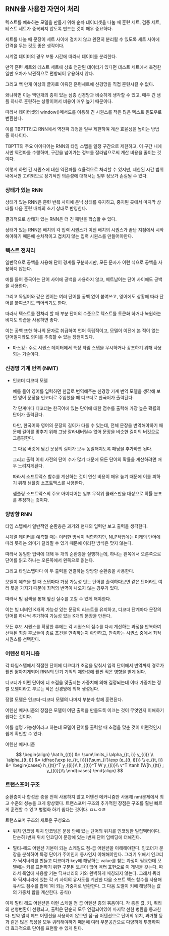 ## RNN을 사용한 자연어 처리

텍스트를 예측하는 모델을 만들기 위해 순차 데이터셋을 나눌 때 훈련 세트, 검증 세트, 테스트 세트가 중복되지 않도록 만드는 것이 매우 중요하다.

세트를 나눌 때 문장이 세트 사이에 걸치지 않고 완전히 분리될 수 있도록 세트 사이에 간격을 두는 것도 좋은 생각이다.

시계열 데이터의 경우 보통 시간에 따라서 데이터를 분리한다.

만약 훈련 세트와 테스트 세트에 상호 연관된 데이터가 있다면 테스트 세트에서 측정한 일반 오차가 낙관적으로 편향되어 유용하지 않다.

그리고 백 만개 이상의 글자로 이뤄진 훈련세트에 신경망을 직접 훈련시킬 수 없다.

왜냐하면 이는 백만개의 층이 있는 심층 신경망과 비슷하게 생각할 수 있고, 매우 긴 샘플 하나로 훈련하는 상황이여서 비용이 매우 높기 때문이다.

따라서 데이터셋의 window()메서드를 이용해 긴 시퀀스를 작은 많은 텍스트 윈도우로 변환한다.

이를 TBPTT라고 RNN에서 역전파 과정을 일부 제한하여 계산 효율성을 높이는 방법 중 하나이다.

TBPTT의 주요 아이디어는 RNN의 타임 스텝을 일정 구간으로 제한하고, 이 구간 내에서만 역전파를 수행하며, 구간을 넘어가는 정보를 잘라냄으로써 계산 비용을 줄이는 것이다.

이렇게 하면 긴 시퀀스에 대한 역전파를 효율적으로 처리할 수 있지만, 제한된 시간 범위 내에서만 고려되므로 장기적인 의존성에 대해서는 일부 정보가 손실될 수 있다.

### 상태가 있는 RNN

상태가 있는 RNN은 훈련 반복 사이에 은닉 상태를 유지하고, 중지된 곳에서 마지막 상태를 다음 훈련 배치의 초기 상태로 반영한다.

결과적으로 상태가 있는 RNN은 더 긴 패턴을 학습할 수 있다.

상태가 있는 RNN은 배치의 각 입력 시퀀스가 이전 배치의 시퀀스가 끝난 지점에서 시작해야하기 때문에 순차적이고 겹치지 않는 입력 시퀀스를 만들어야한다.

### 텍스트 전처리

일반적으로 공백을 사용해 단어 경계를 구분하지만, 모든 문자가 이런 식으로 공백을 사용하지 않는다.

예를 들어 중국어는 단어 사이에 공백을 사용하지 않고, 베트남어는 단어 사이에도 공백을 사용한다.

그리고 독일어와 같은 언어는 여러 단어를 공백 없이 붙여쓰고, 영어에도 상황에 따라 단어를 붙여쓰기도 띄어씌기도 한다.

따라서 텍스트를 전처리 할 때 부분 단어의 수준으로 텍스트를 토큰화 하거나 복원하는 비지도 학습을 사용하면 좋다.

이는 공백 또한 하나의 문자로 취급하여 언어 독립적이고, 모델이 이전에 본 적이 없는 단어일지라도 의미를 추측할 수 있는 장점이있다.

 - 마스킹 : 주로 시퀀스 데이터에서 특정 타임 스텝을 무시하거나 강조하기 위해 사용되는 기술이다.

### 신경망 기계 번역 (NMT)

-	인코더 디코더 모델

 	예를 들어 영어를 입력하면 한글로 번역해주는 신경망 기계 번역 모델을 생각해 보면 영어 문장을 인코더로 주입했을 때 디코더로 한국어가 출력된다.
 	
 	각 단계마다 디코더는 한국어에 있는 단어에 대한 점수를 출력해 가장 높은 확률의 단어가 출력된다.
 	
 	다만, 한국어와 영어의 문장의 길이가 다를 수 있는데, 전체 문장을 번역해야하기 때문에 길이를 맞추기 위해 그냥 잘라내버릴수 없어 문장을 비슷한 길이의 버킷으로 그룹핑한다.
 	
 	그 다음 버킷에 담긴 문장의 길이가 모두 동일해지도록 패딩을 추가하면 된다.
 	
 	그리고 출력 어휘 사전의 단어 수가 많기 때문에 모든 단어의 확률을 계산하려면 매우 느려지게된다.
 	
 	따라서 소프트맥스 함수를 계산하는 것이 연산 비용이 매우 높기 때문에 이를 피하기 위해 샘플링 소프트맥스를 사용한다.
 	
 	샘플링 소프트맥스의 주요 아이디어는 일부 무작위 클래스만을 대상으로 확률 분포를 추정하는 것이다.
  
### 양방향 RNN

타임 스텝에서 일반적인 순환층은 과거와 현재의 입력만 보고 출력을 생각한다.

시계열 데이터를 예측할 때는 이러한 방식이 적합하지만, NLP작업에는 미래의 단어에 따라 뜻하는 의미가 달라질 수 있기 때문에 이러한 방식은 맞지 않는다.

따라서 동일한 입력에 대해 두 개의 순환층을 실행하는데, 하나는 왼쪽에서 오른쪽으로 단어를 읽고 하나는 오른쪽에서 왼쪽으로 읽는다.

그리고 타임스텝마다 이 두 출력을 연결하는 양방향 순환층을 사용한다.

모델이 예측을 할 때 스텝마다 가장 가능성 잇는 단어를 출력하다보면 같은 단어라도 여러 뜻을 가지기 때문에 최적의 번역이 나오지 않는 경우가 있다.

따라서 빔 검색을 통해 앞선 실수를 고칠 수 있게 해야한다.

이는 빔 너비인 K개의 가능성 있는 문장의 리스트를 유지하고, 디코더 단계마다 문장의 단어를 하나씩 추가하여 가능성 있는 K개의 문장을 만든다.

모든 후보 시퀀스를 확장한 후에는 각 시퀀스의 점수를 다시 계산하는 과정을 반복하여 선택된 최종 후보들이 종료 조건을 만족하는지 확인하고, 만족하는 시퀀스 중에서 최적 시퀀스를 선택한다.

### 어텐션 메커니즘

각 타임스텝에서 적절한 단어에 디코더가 초점을 맞춰서 입력 단어에서 번역까지 경로가 훨씬 짧아지게되어 RNN의 단기 기억의 제한성에 훨씬 적은 영향을 받게 된다.

디코더가 어떤 단어에 더 초점을 맞출지는 가중치에 의해 결정되는데 이때 가중치는 정렬 모델이라고 부르는 작은 신경망에 의해 생성된다.

정렬 모델은 인코더-디코더 모델의 나머지 부분과 함께 훈련된다.

어텐션 메커니즘의 장점은 모델이 어떤 출력을 만들도록 이끄는 것이 무엇인지 이해하기 쉽다는 것이다.

이를 설명 가능성이라고 하는데 모델이 단어를 출력할 때 초점을 맞춘 것이 어떤것인지 쉽게 확인할 수 있다.

어텐션 메커니즘

$$
\begin{align}
\hat h_{(t)} &= \sum\limits_i \alpha_{(t, i)} y_{(i)} \\
\alpha_{(t, i)} &= \dfrac{\exp (e_{(t, i)})}{\sum_{i'}\exp (e_{(t, i)})} \\
e_{(t, i)} &=
\begin{cases}
h_{(t)}^T y_{(i)}\\
h_{(t)}^T W y_{(i)}\\
v^T \tanh (W[h_{(t)} ; y_{(i)}])\\
\end{cases}
\end{align}
$$

### 트랜스포머 구조
순환층이나 합성곱 층을 전혀 사용하지 않고 어텐션 메커니즘만 사용해 nmt문제에서 최고 수준의 성능을 크게 향상했다.
트랜스포머 구조의 추가적인 장점은 구조를 훨씬 빠르게 훈련할 수 있고 병렬화 하기 쉽다는 것이다.
ㅁㄴㅇㄹ

트랜스포머 구조의 새로운 구성요소
-	위치 인코딩
위치 인코딩은 문장 안에 있는 단어의 위치를 인코딩한 밀집벡터이다.
단순히 i번째 위치 인코딩이 문장에 있는 i번째 단어 임베딩에 더해진다.

-	멀티-헤드 어텐션
기본이 되는 스케일드 점-곱 어텐션을 이해해야한다.
인코더가 문장을 분석하여 특정 단어가 주어인지 동사인지 이해해야한다.
그러기 위해서 인코더가 딕셔너리를 만들고 디코더가 key에 해당하는 value를 찾는 과정이 필요한데 모델에는 키를 표현하기 위한 구분된 토큰이 없어 벡터 표현으로 이 개념을 갖는다.
따라서 룩업에 사용할 키는 딕셔너리의 키와 완벽하게 매칭되지 않는다.
그래서 쿼리와 딕셔너리에 있는 각 키 사이의 유사도를 계산한 다음 소프트 맥스 함수를 사용해 유사도 점수를 합해 1이 되는 가중치로 변환한다.
그 다음 도멜이 키에 해당하는 값의 가중치 합을 계산한다.
공식()

이제 멀티 헤드 어텐션은 이런 스케일 점 곱 어텐션 층의 묶음이다.
각 층은 값, 키, 쿼리의 선형변환이 선행되고, 출력은 단순히 모두 연결되어있어 마지막 선현 병환을 통과한다.
만약 멀티 헤드 어텐션을 사용하지 않으면 점-곱 어텐션으로 단어의 위치, 과거형 등과 같은 많은 특성을 모두 쿼리해야하기 때문에 여러 부분공간으로 다양하게 투영하여 더 효과적으로 단어를 표현할 수 있게 된다.



